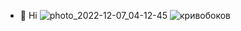 - 👋 Hi
![photo_2022-12-07_04-12-45](https://user-images.githubusercontent.com/112830431/206555860-5c54949d-4bc4-4525-8cbe-313e01e1bee1.jpg)
![кривобоков](https://user-images.githubusercontent.com/112830431/211125526-abfae71f-e192-49fb-86a4-d47d51e688b5.jpg)
